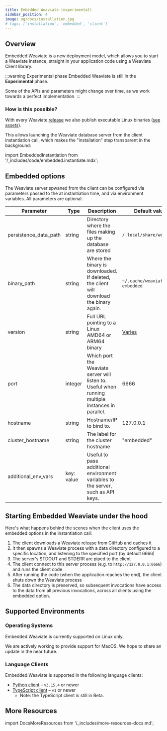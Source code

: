 ```yaml
---
title: Embedded Weaviate (experimental)
sidebar_position: 4
image: og/docs/installation.jpg
# tags: ['installation', 'embedded', 'client']
---
```

## Overview

Embedded Weaviate is a new deployment model, which allows you to start a Weaviate instance, straight in your application code using a Weaviate Client library.

:::warning Experimental phase
Embedded Weaviate is still in the **Experimental** phase.

Some of the APIs and parameters might change over time, as we work towards a perfect implementation.
:::

### How is this possible?

With every Weaviate [release](https://github.com/weaviate/weaviate/releases) we also publish executable Linux binaries ([see assets](https://github.com/weaviate/weaviate/releases)).

This allows launching the Weaviate database server from the client instantiation call, which makes the "installation" step transparent in the background:

import EmbeddedInstantiation from '/_includes/code/embedded.instantiate.mdx';

<EmbeddedInstantiation />

## Embedded options

The Weaviate server spwaned from the client can be configured via parameters passed to the at instantiation time, and via environment variables. All parameters are optional.

| Parameter | Type | Description | Default value | Environment variable |
| --------- | ---- | ----------- | ------------- | ------------------- |
| persistence_data_path | string | Directory where the files making up the database are stored | `/.local/share/weaviate` | `XDG_DATA_HOME` |
| binary_path | string | Where the binary is downloaded. If deleted, the client will download the binary again. | `~/.cache/weaviate-embedded` | `XDG_CACHE_HOME` |
| version | string | Full URL pointing to a Linux AMD64 or ARM64 binary | [Varies](https://github.com/weaviate/weaviate/releases) | |
| port | integer | Which port the Weaviate server will listen to. Useful when running multiple instances in parallel. | 6666 | |
| hostname | string | Hostname/IP to bind to. | 127.0.0.1 | |
| cluster_hostname | string | The label for the cluster hostname | "embedded" | CLUSTER_HOSTNAME |
| additional_env_vars | key: value | Useful to pass additional environment variables to the server, such as API keys. | |

## Starting Embedded Weaviate under the hood

Here's what happens behind the scenes when the client uses the embedded options in the instantiation call:
1. The client downloads a Weaviate release from GitHub and caches it
2. It then spawns a Weaviate process with a data directory configured to a specific location, and listening to the specified port (by default 6666)
3. The server's STDOUT and STDERR are piped to the client
4. The client connect to this server process (e.g. to `http://127.0.0.1:6666`) and runs the client code
5. After running the code (when the application reaches the end), the client shuts down the Weaviate process
6. The data directory is preserved, so subsequent invocations have access to the data from all previous invocations, across all clients using the embedded option.

## Supported Environments

### Operating Systems

Embedded Weaviate is currently supported on Linux only.

We are actively working to provide support for MacOS. We hope to share an update in the near future.

### Language Clients

Embedded Weaviate is supported in the following language clients:

* [Python client](../client-libraries/python.md) – `v3.15.4` or newer
* [TypeScript client](https://github.com/weaviate/typescript-client) – `v1` or newer
    * Note: the TypeScript client is still in Beta.

## More Resources

import DocsMoreResources from '/_includes/more-resources-docs.md';

<DocsMoreResources />
